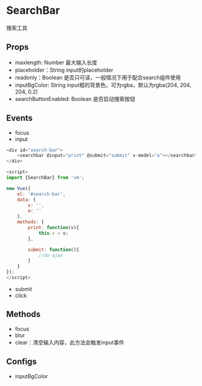 SearchBar
======================
搜索工具

## Props

* maxlength: Number 最大输入长度
* placeholder：String input的placeholder
* readonly：Boolean 是否只可读，一般情况下用于配合search组件使用
* inputBgColor: String input框的背景色，可为rgba，默认为rgba(204, 204, 204, 0.2)
* searchButtonEnabled: Boolean 是否启动搜索按钮

## Events

* focus
* input

```js
<div id="search-bar">
    <searchbar @input="print" @submit="submit" v-model="a"></searchbar>
</div>

<script>
import {SearchBar} from 'vm';

new Vue({
    el: '#search-bar',
    data: {
        v: '',
        a: ''
    },
    methods: {
        print: function(v){
            this.v = v;
        },

        submit: function(){
            //do ajax
        }
    }
});
</script>
```

* submit
* click

## Methods

* focus
* blur
* clear：清空输入内容，此方法会触发input事件

## Configs

* inputBgColor